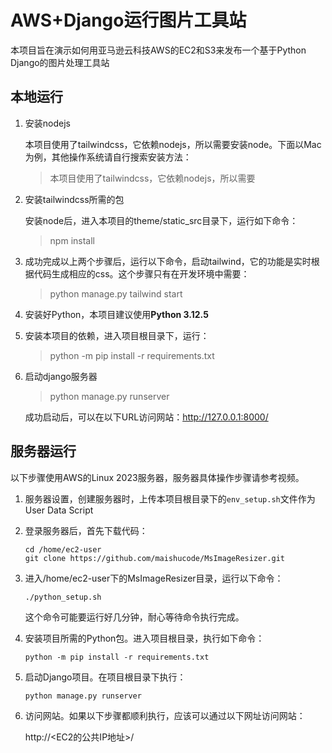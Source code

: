 # AWS+Django运行图片工具站

本项目旨在演示如何用亚马逊云科技AWS的EC2和S3来发布一个基于Python Django的图片处理工具站



## 本地运行

1. 安装nodejs

   本项目使用了tailwindcss，它依赖nodejs，所以需要安装node。下面以Mac为例，其他操作系统请自行搜索安装方法：

   > 本项目使用了tailwindcss，它依赖nodejs，所以需要

2. 安装tailwindcss所需的包

   安装node后，进入本项目的theme/static_src目录下，运行如下命令：

   > npm install

3. 成功完成以上两个步骤后，运行以下命令，启动tailwind，它的功能是实时根据代码生成相应的css。这个步骤只有在开发环境中需要：

   > python manage.py tailwind start

4. 安装好Python，本项目建议使用**Python 3.12.5**

5. 安装本项目的依赖，进入项目根目录下，运行：

   > python -m pip install -r requirements.txt

6. 启动django服务器

   > python manage.py runserver

   成功启动后，可以在以下URL访问网站：http://127.0.0.1:8000/



## 服务器运行

以下步骤使用AWS的Linux 2023服务器，服务器具体操作步骤请参考视频。

1. 服务器设置，创建服务器时，上传本项目根目录下的`env_setup.sh`文件作为User Data Script

2. 登录服务器后，首先下载代码：

   ```shell
   cd /home/ec2-user
   git clone https://github.com/maishucode/MsImageResizer.git
   ```
   

3. 进入/home/ec2-user下的MsImageResizer目录，运行以下命令：

   ```shell
   ./python_setup.sh
   ```

   这个命令可能要运行好几分钟，耐心等待命令执行完成。

4. 安装项目所需的Python包。进入项目根目录，执行如下命令：

   ```shell
   python -m pip install -r requirements.txt
   ```

5. 启动Django项目。在项目根目录下执行：

   ```shell
   python manage.py runserver
   ```

6. 访问网站。如果以下步骤都顺利执行，应该可以通过以下网址访问网站：

   http://<EC2的公共IP地址>/